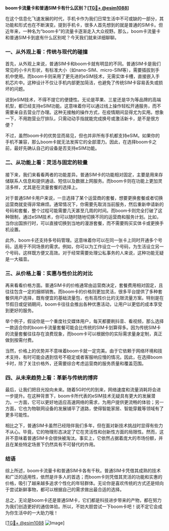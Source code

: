 **boom卡流量卡和普通SIM卡有什么区别？[[TG💪+ @esim1088](https://t.me/s/esim1088)]**

在这个信息化飞速发展的时代，手机卡作为我们日常生活中不可或缺的一部分，其功能和形式也在不断演变。提到手机卡，很多人首先想到的就是普通的SIM卡。但近年来，一种名为“boom卡”的流量卡逐渐走入大众视野。那么，boom卡流量卡和普通SIM卡到底有什么区别呢？今天我们就来详细聊聊。

### **一、从外观上看：传统与现代的碰撞**

首先，从外观上来说，普通SIM卡和boom卡就有明显的不同。普通SIM卡是我们常见的小卡片形状，有标准大小（如nano-SIM、micro-SIM等），需要插拔到手机中使用。而boom卡则采用了更先进的eSIM技术，无需实体卡槽，直接嵌入手机芯片中。这种设计不仅让手机内部更加简洁，也避免了传统SIM卡容易丢失或损坏的问题。

说到eSIM技术，不得不提它的便捷性。无论是苹果、三星还是华为等品牌的高端机型，都已经支持eSIM功能。这意味着你可以通过线上操作轻松开通服务，而不需要亲自去营业厅办理。这种无接触的操作方式，在疫情期间显得尤为实用。想象一下，不用跑营业厅排队，只需动动手指就能完成换号或激活新卡，是不是很方便？

不过，虽然boom卡的优势显而易见，但也并非所有手机都支持eSIM。如果你的手机不兼容，那么boom卡就无法发挥它的全部潜力。因此，在选择boom卡之前，最好先确认自己的设备是否支持eSIM功能。

### **二、从功能上看：灵活与固定的较量**

接下来，我们来看看两者的功能差异。普通SIM卡的功能相对固定，主要是用来存储联系人信息和提供通话、短信以及数据上网服务。而boom卡则在功能上更加灵活多样，尤其是在流量套餐的选择上。

对于普通SIM卡用户来说，一旦选择了某个运营商的套餐，想要更换套餐或者切换运营商就变得非常麻烦。通常情况下，你需要先取消当前服务，然后重新申请新的号码和套餐，整个过程可能需要几天甚至几周的时间。而boom卡则完全打破了这种限制，通过eSIM技术，你可以随时随地切换不同的运营商和服务计划。比如，当你出国旅行时，可以直接切换到当地的漫游套餐，而不需要购买实体卡或更换手机设置。

此外，boom卡还支持多号码管理。这意味着你可以在同一张卡上同时开通多个号码，适用于不同场景的需求。例如，你可以为工作设立一个号码，为生活设立另一个号码，这样既方便又高效。对于经常需要处理公私事务的人来说，这种功能无疑是一大福音。

### **三、从价格上看：实惠与性价比的对比**

再来看看价格方面。普通SIM卡的价格通常由运营商决定，套餐费用相对固定，且往往包含一定的捆绑销售。而boom卡的价格则更加灵活，很多平台提供了多种套餐供用户选择，既有便宜的基础流量包，也有高性价比的无限流量方案。特别是在节假日或促销期间，boom卡往往会推出各种优惠活动，让用户以更低的成本享受到更好的服务。

举个例子，假设你是一个重度社交媒体用户，每天都要刷抖音、看视频，那么选择一款适合你的boom卡流量套餐可能会比传统的SIM卡划算得多。因为传统SIM卡的流量套餐往往存在浪费现象，而boom卡可以根据你的实际需求量身定制，真正做到按需付费。

当然，价格上的优势并不意味着boom卡就一定完美。由于它依赖于网络环境和技术支持，有时可能会遇到信号不稳定或者客服响应慢的情况。因此，在选择boom卡时，除了关注价格外，还需要综合考虑运营商的服务质量和覆盖范围。

### **四、从未来趋势上看：革新与传统的博弈**

最后，让我们把目光投向未来。随着5G时代的到来，网络速度和流量消耗将会进一步提升。在这种背景下，boom卡所代表的eSIM技术无疑具有更大的发展潜力。一方面，它可以更好地适应高速网络的需求，为用户提供更流畅的体验；另一方面，它也为物联网设备的发展铺平了道路，使得智能家居、智能穿戴等领域有了更多可能性。

相比之下，普通SIM卡虽然已经陪伴我们多年，但在面对新技术挑战时显得有些力不从心。毕竟，它的物理形态决定了它在灵活性和创新性方面的局限性。然而，这并不意味着普通SIM卡会很快被淘汰。事实上，它依然占据着庞大的市场份额，并且在某些特定场景下仍然具有不可替代的作用。

### **结语**

综上所述，boom卡流量卡和普通SIM卡各有千秋。普通SIM卡凭借其成熟的技术和广泛的适用性，依然是许多人的首选；而boom卡则凭借其灵活的功能和实惠的价格，吸引了越来越多追求个性化的年轻群体。无论你是喜欢传统的方式还是倾向于尝试新鲜事物，都可以根据自己的需求做出最合适的选择。

总之，无论是boom卡还是普通SIM卡，它们都是科技进步带来的产物，都在努力为我们创造更好的通信体验。所以，不妨大胆尝试一下boom卡吧！说不定它会成为你生活中的一大助力哦！

[[TG💪+ @esim1088](https://t.me/s/esim1088) ![Image](https://i.postimg.cc/4NQfJmqS/Snipaste-2025-05-13-00-14-12.png)]